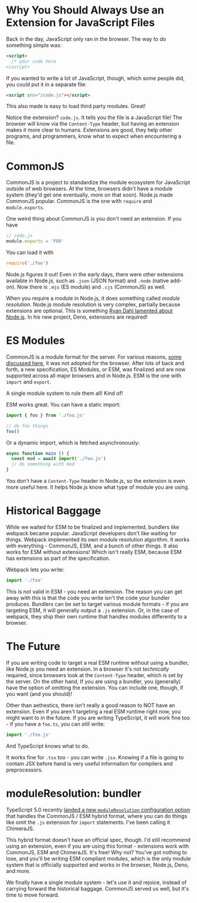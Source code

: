 # Why You Should Always Use an Extension for JavaScript Files

Back in the day, JavaScript only ran in the browser. The way to do something simple was:

```html
<script>
  /* your code here
</script>
```

If you wanted to write a lot of JavaScript, though, which some people did, you could put it in a separate file:

```html
<script src="/code.js"></script>
```

This also made is easy to load third party modules. Great!

Notice the extension? `code.js`. It tells you the file is a JavaScript file! The browser will know via the `Content-Type` header, but having an extension makes it more clear to humans. Extensions are good, they help other programs, and programmers, know what to expect when encountering a file.

# CommonJS

CommonJS is a project to standardize the module ecosystem for JavaScript outside of web browsers. At the time, browsers didn't have a module system (they'd get one eventually, more on that soon). Node.js made CommonJS popular. CommonJS is the one with `require` and `module.exports`. 

One weird thing about CommonJS is you don't need an extension. If you have 

```js
// code.js
module.exports = 'FOO'
```

You can load it with

```js
require('./foo')
```

Node.js figures it out! Even in the early days, there were other extensions available in Node.js, such as `.json` (JSON format) and `.node` (native add-on). Now there is `.mjs` (ES module) and `.cjs` (CommonJS) as well.

When you require a module in Node.js, it does something called *module resolution*. Node.js module resolution is very complex, partially because extensions are optional. This is something [Ryan Dahl lamented about Node.js](https://deno.com/learn/nodes-complexity-problem). In his new project, Deno, extensions are required!

# ES Modules

CommonJS is a module format for the server. For various reasons, [some discussed here](https://requirejs.org/docs/whyamd.html), it was not adopted for the browser. After lots of back and forth, a new specification, ES Modules, or ESM, was finalized and are now supported across all major browsers and in Node.js. ESM is the one with `import` and `export`. 

A single module system to rule them all! Kind of!

ESM works great. You can have a static import:

```js
import { foo } from './foo.js'

// do foo things
foo()
```

Or a dynamic import, which is fetched asynchronously:

```js
async function main () {
  const mod = await import('./foo.js')
  // do something with mod
}
```

You don't have a `Content-Type` header in Node.js, so the extension is even more useful here. It helps Node.js know what type of module you are using. 

# Historical Baggage

While we waited for ESM to be finalized and implemented, bundlers like webpack became popular. JavaScript developers don't like waiting for things. Webpack implemented its own module resolution algorithm. It works with everything - CommonJS, ESM, and a bunch of other things. It also works for ESM without extensions! Which isn't really ESM, because ESM has extensions as part of the specification. 

Webpack lets you write:

```js
import './foo'
```

This is not valid in ESM - you need an extension. The reason you can get away with this is that the code you write isn't the code your bundler produces. Bundlers can be set to target various module formats - if you are targeting ESM, it will generally output a `.js` extension. Or, in the case of webpack, they ship their own runtime that handles modules differently to a browser. 

# The Future

If you are writing code to target a real ESM runtime without using a bundler, like Node.js you need an extension. In a browser it's not *technically* required, since browsers look at the `Content-Type` header, which is set by the server. On the other hand, If you are using a bundler, you (generally) have the option of omitting the extension. You can include one, though, if you want (and you should)!

Other than aethestics, there isn't really a good reason to NOT have an extension. Even if you aren't targeting a real ESM runtime right now, you might want to in the future. If you are writing TypeScript, it will work fine too - if you have a `foo.ts`, you can still write:

```ts
import './foo.js'
```

And TypeScript knows what to do.

It works fine for `.tsx` too - you can write `.jsx`. Knowing if a file is going to contain JSX before hand is very useful information for compilers and preprocessors.

# moduleResolution: bundler

TypeScript 5.0 recently [landed a new `moduleResolution` configuration option](https://devblogs.microsoft.com/typescript/announcing-typescript-5-0/#moduleresolution-bundler) that handles the CommonJS / ESM hybrid format, where you can do things like omit the `.js` extension for `import` statements. I've been calling it ChimeraJS.

This hybrid format doesn't have an official spec, though. I'd still recommend using an extension, even if you are using this format - extensions work with CommonJS, ESM and ChimeraJS. It's free! Why not? You've got nothing to lose, and you'll be writing ESM compliant modules, which is the only module system that is officially supported and works in the browser, Node.js, Deno, and more.

We finally have a single module system - let's use it and rejoice, instead of carrying forward the historical baggage. CommonJS served us well, but it's time to move forward.